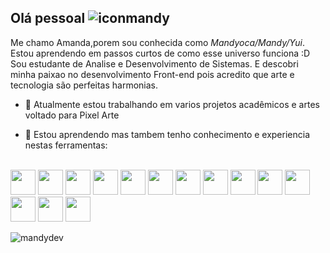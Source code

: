 ## Olá pessoal ![iconmandy](https://github.com/MandyocaDebussy/MandyocaDebussy/assets/90736206/a82392f6-f6b6-459b-9fb9-fbc0b945c007)


Me chamo Amanda,porem sou conhecida como *Mandyoca/Mandy/Yui*.
Estou aprendendo em passos curtos de como esse universo funciona :D
Sou estudante de Analise e Desenvolvimento de Sistemas.
E descobri minha paixao no desenvolvimento Front-end pois acredito que arte e tecnologia são perfeitas harmonias.

- 🔭 Atualmente estou trabalhando em varios projetos acadêmicos e artes voltado para Pixel Arte

- 🔭 Estou aprendendo mas tambem tenho conhecimento e experiencia nestas ferramentas:
<div style="display: inline_block"><br>
<img src="https://cdn.jsdelivr.net/gh/devicons/devicon/icons/html5/html5-plain-wordmark.svg" width="40" height="40"/>            
<img src="https://cdn.jsdelivr.net/gh/devicons/devicon/icons/css3/css3-plain-wordmark.svg" width="40" height="40"/>         
<img src="https://cdn.jsdelivr.net/gh/devicons/devicon/icons/javascript/javascript-plain.svg" width="40" height="40"/>            
<img src="https://cdn.jsdelivr.net/gh/devicons/devicon/icons/bootstrap/bootstrap-plain-wordmark.svg" width="40" height="40"/>           
<img src="https://cdn.jsdelivr.net/gh/devicons/devicon@latest/devicon.min.css" width="40" height="40"/>        
<img src="https://cdn.jsdelivr.net/gh/devicons/devicon/icons/mysql/mysql-plain-wordmark.svg" width="40" height="40"/>             
<img src="https://cdn.jsdelivr.net/gh/devicons/devicon/icons/git/git-plain-wordmark.svg" width="40" height="40"/>          
<img src="https://cdn.jsdelivr.net/gh/devicons/devicon/icons/photoshop/photoshop-line.svg"  width="40" height="40"/>            
<img src="https://cdn.jsdelivr.net/gh/devicons/devicon/icons/illustrator/illustrator-plain.svg"  width="40" height="40"/>
<img src="https://cdn.jsdelivr.net/gh/devicons/devicon/icons/figma/figma-original.svg" width="40" height="40"/>     
<img src="https://cdn.jsdelivr.net/gh/devicons/devicon/icons/linux/linux-original.svg" width="40" height="40"/>
<img src="https://cdn.jsdelivr.net/gh/devicons/devicon/icons/vscode/vscode-original.svg" width="40" height="40"/>
<img src="https://cdn.jsdelivr.net/gh/devicons/devicon/icons/github/github-original.svg" width="40" height="40"/>
<img src="https://cdn.jsdelivr.net/gh/devicons/devicon/icons/docker/docker-plain-wordmark.svg"  width="40" height="40"/>                  
</div>
        

![mandydev](https://github.com/MandyocaDebussy/MandyocaDebussy/assets/90736206/37ad850f-b65a-4ecc-97b4-56197b5b1a8b)


